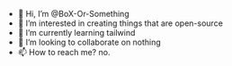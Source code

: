 - 👋 Hi, I’m @BoX-Or-Something
- 👀 I’m interested in creating things that are open-source
- 🌱 I’m currently learning tailwind
- 💞️ I’m looking to collaborate on nothing
- 📫 How to reach me? no.

